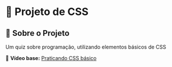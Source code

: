 # 🚀 Projeto de CSS


## 🌟 Sobre o Projeto

Um quiz sobre programação, utilizando elementos básicos de CSS

🎥 **Vídeo base:** [Praticando CSS básico](https://youtu.be/AB35iSr1YyA?si=uSN1kY2ODske9sFW)



